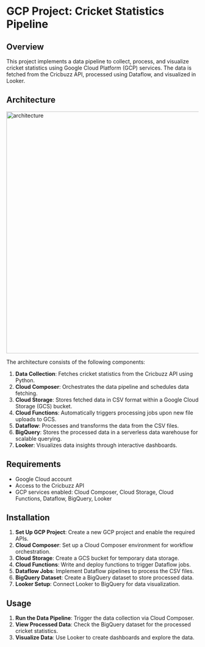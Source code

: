 # GCP Project: Cricket Statistics Pipeline

## Overview
This project implements a data pipeline to collect, process, and visualize cricket statistics using Google Cloud Platform (GCP) services. The data is fetched from the Cricbuzz API, processed using Dataflow, and visualized in Looker.

## Architecture
<img width="634" alt="architecture" src="https://github.com/user-attachments/assets/b4249d29-6311-465b-a512-632e75f79aee">

The architecture consists of the following components:

1. **Data Collection**: Fetches cricket statistics from the Cricbuzz API using Python.
2. **Cloud Composer**: Orchestrates the data pipeline and schedules data fetching.
3. **Cloud Storage**: Stores fetched data in CSV format within a Google Cloud Storage (GCS) bucket.
4. **Cloud Functions**: Automatically triggers processing jobs upon new file uploads to GCS.
5. **Dataflow**: Processes and transforms the data from the CSV files.
6. **BigQuery**: Stores the processed data in a serverless data warehouse for scalable querying.
7. **Looker**: Visualizes data insights through interactive dashboards.

## Requirements
- Google Cloud account
- Access to the Cricbuzz API
- GCP services enabled: Cloud Composer, Cloud Storage, Cloud Functions, Dataflow, BigQuery, Looker

## Installation
1. **Set Up GCP Project**: Create a new GCP project and enable the required APIs.
2. **Cloud Composer**: Set up a Cloud Composer environment for workflow orchestration.
3. **Cloud Storage**: Create a GCS bucket for temporary data storage.
4. **Cloud Functions**: Write and deploy functions to trigger Dataflow jobs.
5. **Dataflow Jobs**: Implement Dataflow pipelines to process the CSV files.
6. **BigQuery Dataset**: Create a BigQuery dataset to store processed data.
7. **Looker Setup**: Connect Looker to BigQuery for data visualization.

## Usage
1. **Run the Data Pipeline**: Trigger the data collection via Cloud Composer.
2. **View Processed Data**: Check the BigQuery dataset for the processed cricket statistics.
3. **Visualize Data**: Use Looker to create dashboards and explore the data.
